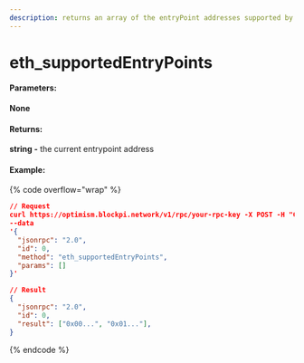 ```yaml
---
description: returns an array of the entryPoint addresses supported by the bundler
---
```


# eth\_supportedEntryPoints

#### **Parameters:**

**None**

#### **Returns:**

**string -** the current entrypoint address

#### Example:

{% code overflow="wrap" %}
```json
// Request
curl https://optimism.blockpi.network/v1/rpc/your-rpc-key -X POST -H "Content-Type: application/json" 
--data 
'{
  "jsonrpc": "2.0",
  "id": 0,
  "method": "eth_supportedEntryPoints",
  "params": []
}'

// Result
{
  "jsonrpc": "2.0",
  "id": 0,
  "result": ["0x00...", "0x01..."],
}
```
{% endcode %}
